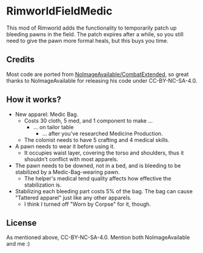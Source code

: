 # RimworldFieldMedic
This mod of Rimworld adds the functionality to temporarily patch up bleeding pawns in the field.
The patch expires after a while, so you still need to give the pawn more formal heals, but this buys you time.

## Credits
 Most code are ported from [NoImageAvailable/CombatExtended](https://github.com/NoImageAvailable/CombatExtended), so great thanks to NoImageAvailable for releasing his code under CC-BY-NC-SA-4.0.
 
## How it works?
* New apparel: Medic Bag.
  * Costs 30 cloth, 5 med, and 1 component to make ...
    * ... on tailor table
      * ... after you've researched Medicine Production.
  * The colonist needs to have 5 crafting and 4 medical skills.
* A pawn needs to wear it before using it.
  * It occupies waist layer, covering the torso and shoulders, thus it shouldn't conflict with most apparels.
* The pawn needs to be downed, not in a bed, and is bleeding to be stabilized by a Medic-Bag-wearing pawn.
  * The helper's medical tend quality affects how effective the stabilization is.
* Stabilizing each bleeding part costs 5% of the bag. The bag can cause "Tattered apparel" just like any other apparels.
  * I think I turned off "Worn by Corpse" for it, though.
 
## License
As mentioned above, CC-BY-NC-SA-4.0. Mention both NoImageAvailable and me :)
